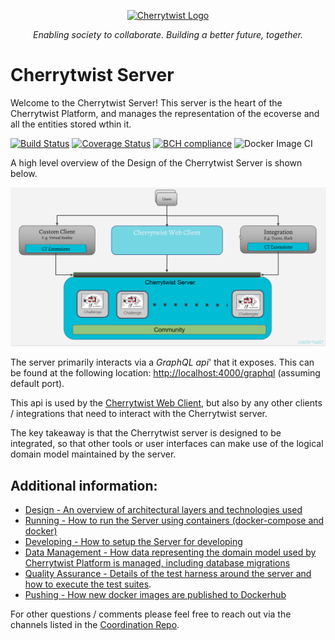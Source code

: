 <p align="center">
  <a href="http://cherrytwist.org/" target="blank"><img src="https://cherrytwist.org/uploads/logos/CT-logo-teal-transparent.svg" width="400" alt="Cherrytwist Logo" /></a>
</p>
<p align="center"><i>Enabling society to collaborate. Building a better future, together.</i></p>

# Cherrytwist Server

Welcome to the Cherrytwist Server! This server is the heart of the Cherrytwist Platform, and manages the representation of the ecoverse and all the entities stored wthin it.

[![Build Status](https://travis-ci.com/cherrytwist/Server.svg?branch=develop)](https://travis-ci.com/cherrytwist/Server) [![Coverage Status](https://coveralls.io/repos/github/cherrytwist/Server/badge.svg?branch=develop)](https://coveralls.io/github/cherrytwist/Server?branch=develop) [![BCH compliance](https://bettercodehub.com/edge/badge/cherrytwist/Server?branch=develop)](https://bettercodehub.com/) ![Docker Image CI](https://github.com/cherrytwist/Server/workflows/Docker%20Image%20CI/badge.svg?branch=master)

A high level overview of the Design of the Cherrytwist Server is shown below.

<p >
<img src="docs/images/ct-server-design.png" alt="Component Diagram" width="600" />
</p>

The server primarily interacts via a _*GraphQL api*_' that it exposes. This can be found at the following location: <http://localhost:4000/graphql> (assuming default port).

This api is used by the [Cherrytwist Web Client](http://github.com/cherrytwist/Client.Web), but also by any other clients / integrations that need to interact with the Cherrytwist server.

The key takeaway is that the Cherrytwist server is designed to be integrated, so that other tools or user interfaces can make use of the logical domain model maintained by the server.

## **Additional information**:

- [Design - An overview of architectural layers and technologies used](docs/Design.md)
- [Running - How to run the Server using containers (docker-compose and docker)](docs/Running.md)
- [Developing - How to setup the Server for developing](docs/Developing.md)
- [Data Management - How data representing the domain model used by Cherrytwist Platform is managed, including database migrations](docs/DataManagement.md)
- [Quality Assurance - Details of the test harness around the server and how to execute the test suites](docs/QA.md).
- [Pushing - How new docker images are published to Dockerhub](docs/Publishing.md)

For other questions / comments please feel free to reach out via the channels listed in the [Coordination Repo](http://github.com/cherrytwist/coordination).
